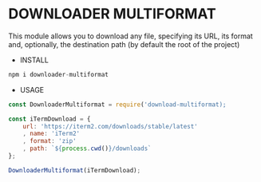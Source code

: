 # DOWNLOADER MULTIFORMAT


This module allows you to download any file, specifying its URL, its format and, optionally, the destination path (by default the root of the project)

* INSTALL
```js
npm i downloader-multiformat
```
* USAGE

```js
const DownloaderMultiformat = require('download-multiformat);
```
```js
const iTermDownload = {
    url: 'https://iterm2.com/downloads/stable/latest'
    , name: 'iTerm2'
    , format: 'zip'
    , path: `${process.cwd()}/downloads`
};

DownloaderMultiformat(iTermDownload);

```
